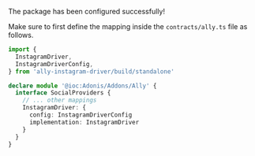 The package has been configured successfully!

Make sure to first define the mapping inside the `contracts/ally.ts` file as follows.

```ts
import {
  InstagramDriver,
  InstagramDriverConfig,
} from 'ally-instagram-driver/build/standalone'

declare module '@ioc:Adonis/Addons/Ally' {
  interface SocialProviders {
    // ... other mappings
    InstagramDriver: {
      config: InstagramDriverConfig
      implementation: InstagramDriver
    }
  }
}
```
